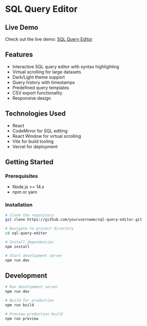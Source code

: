 # SQL Query Editor

## Live Demo
Check out the live demo: [SQL Query Editor](https://sql-query-editor-fawn.vercel.app/)

## Features
- Interactive SQL query editor with syntax highlighting
- Virtual scrolling for large datasets
- Dark/Light theme support
- Query history with timestamps
- Predefined query templates
- CSV export functionality
- Responsive design

## Technologies Used
- React
- CodeMirror for SQL editing
- React Window for virtual scrolling
- Vite for build tooling
- Vercel for deployment

## Getting Started

### Prerequisites
- Node.js >= 14.x
- npm or yarn

### Installation
```bash
# Clone the repository
git clone https://github.com/yourusername/sql-query-editor.git

# Navigate to project directory
cd sql-query-editor

# Install dependencies
npm install

# Start development server
npm run dev
```

## Development
```bash
# Run development server
npm run dev

# Build for production
npm run build

# Preview production build
npm run preview
```